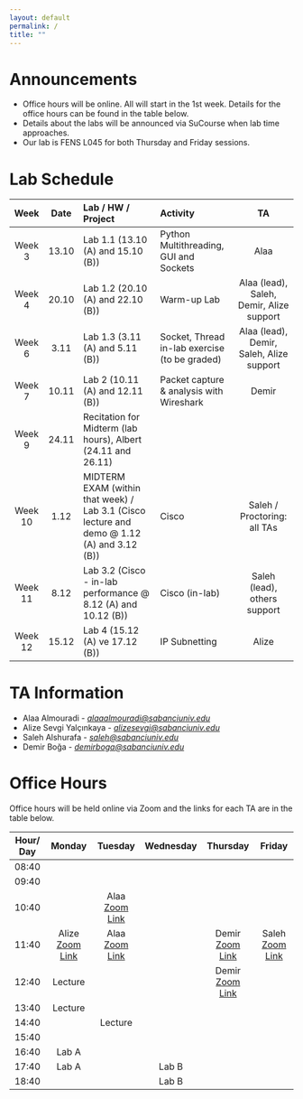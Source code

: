 ```yaml
---
layout: default
permalink: /
title: ""
---
```


# Announcements
- Office hours will be online. All will start in the 1st week. Details for the office hours can be found in the table below.
- Details about the labs will be announced via SuCourse when lab time approaches.
- Our lab is FENS L045 for both Thursday and Friday sessions.


# Lab Schedule

| Week | Date | Lab / HW / Project | Activity | TA |
|:---:|:---:|:---|:---|:---:|
| Week 3 | 13.10 | Lab 1.1 (13.10 (A) and 15.10 (B)) | Python Multithreading, GUI and Sockets | Alaa |
| Week 4 | 20.10 | Lab 1.2 (20.10 (A) and 22.10 (B)) | Warm-up Lab | Alaa (lead), Saleh, Demir, Alize support |
| Week 6 | 3.11 | Lab 1.3 (3.11 (A) and 5.11 (B)) | Socket, Thread in-lab exercise (to be graded) | Alaa (lead), Demir, Saleh, Alize support |
| Week 7 | 10.11 | Lab 2 (10.11 (A) and 12.11 (B))| Packet capture & analysis with Wireshark |Demir|
| Week 9 | 24.11 | Recitation for Midterm (lab hours), Albert (24.11 and 26.11) | | |
| Week 10 | 1.12 | MIDTERM EXAM (within that week) / Lab 3.1 (Cisco lecture and demo @ 1.12 (A) and 3.12 (B)) | Cisco | Saleh / Proctoring: all TAs |
| Week 11 | 8.12 | Lab 3.2 (Cisco - in-lab performance @ 8.12 (A) and 10.12 (B)) | Cisco (in-lab) | Saleh (lead), others support |
| Week 12 | 15.12 |Lab 4 (15.12 (A) ve 17.12 (B)) | IP Subnetting |Alize |








# TA Information

- Alaa Almouradi - *alaaalmouradi@sabanciuniv.edu*  
- Alize Sevgi Yalçınkaya - *alizesevgi@sabanciuniv.edu*
- Saleh Alshurafa  - *saleh@sabanciuniv.edu*
- Demir Boğa - *demirboga@sabanciuniv.edu*

# Office Hours

Office hours will be held online via Zoom and the links for each TA are in the table below. 

| Hour/ Day |                                            **Monday**                                             |                         **Tuesday**                          |                        **Wednesday**                         | **Thursday** | **Friday** |
|:---------:|:-------------------------------------------------------------------------------------------------:|:------------------------------------------------------------:|:------------------------------------------------------------:|:------------:|:----------:|
|   08:40   |          |            |                                                              |              |          |
|   09:40   |          |            |                                                              |              |            |
|   10:40   |          |  Alaa [Zoom Link](https://sabanciuniv.zoom.us/j/3486886770?omn=94957925581)           |                                                              |              |            |
|   11:40   | Alize [Zoom Link](https://sabanciuniv.zoom.us/j/97089384956?pwd=ExlfNXeDFmKMYdN3JTu7YqEsRTvZyF.1)         | Alaa [Zoom Link](https://sabanciuniv.zoom.us/j/3486886770?omn=94957925581)            |                                               |    Demir [Zoom Link](https://sabanciuniv.zoom.us/j/91846043552)          | Saleh [Zoom Link](https://sabanciuniv.zoom.us/j/99335439180)           |
|   12:40   |    Lecture      |            |                                                       | Demir [Zoom Link](https://sabanciuniv.zoom.us/j/91846043552)              |            |
|   13:40   |    Lecture      |            |  |              |    |
|   14:40   |          |  Lecture          |   |             |  |
|   15:40   |          |            |      |             |            |
|   16:40   |   Lab A      |            |      |            |            |
|   17:40   |   Lab A       |            |  Lab B     |             |            |
|   18:40   |          |            |   Lab B    |              |            |
